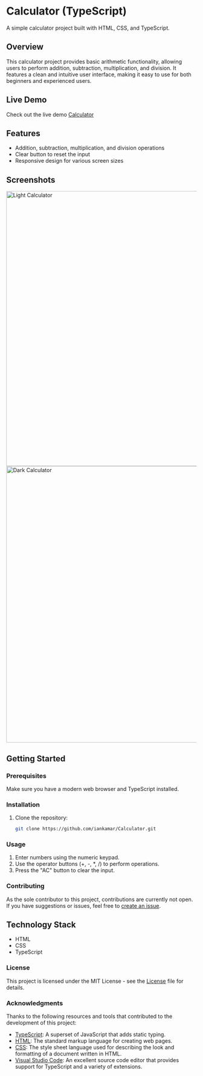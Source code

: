 # Calculator (TypeScript)

A simple calculator project built with HTML, CSS, and TypeScript.

## Overview

This calculator project provides basic arithmetic functionality, allowing users to perform addition, subtraction, multiplication, and division. It features a clean and intuitive user interface, making it easy to use for both beginners and experienced users.

## Live Demo

Check out the live demo [Calculator](https://iankamar.github.io/Calculator/)

## Features

- Addition, subtraction, multiplication, and division operations
- Clear button to reset the input
- Responsive design for various screen sizes

## Screenshots

<img width="727" alt="Light Calculator" src="https://github.com/iankamar/Calculator/assets/95672055/e1ebad04-44d2-46cb-8ca1-64ac132f7d83">
<img width="731" alt="Dark Calculator" src="https://github.com/iankamar/Calculator/assets/95672055/1e62ea0c-aa81-4695-aaa5-71d63c3e03a5">


## Getting Started

### Prerequisites

Make sure you have a modern web browser and TypeScript installed.

### Installation

1. Clone the repository:

   ```bash
   git clone https://github.com/iankamar/Calculator.git

### Usage

1. Enter numbers using the numeric keypad.
2. Use the operator buttons (+, -, *, /) to perform operations.
3. Press the "AC" button to clear the input.

### Contributing

As the sole contributor to this project, contributions are currently not open. If you have suggestions or issues, feel free to [create an issue](https://github.com/iankamar/Calculator/issues).


## Technology Stack

- HTML
- CSS
- TypeScript

### License

This project is licensed under the MIT License - see the [License](LICENSE) file for details.


### Acknowledgments

Thanks to the following resources and tools that contributed to the development of this project:

- [TypeScript](https://www.typescriptlang.org/): A superset of JavaScript that adds static typing.
- [HTML](https://developer.mozilla.org/en-US/docs/Web/HTML): The standard markup language for creating web pages.
- [CSS](https://developer.mozilla.org/en-US/docs/Web/CSS): The style sheet language used for describing the look and formatting of a document written in HTML.
- [Visual Studio Code](https://code.visualstudio.com/): An excellent source code editor that provides support for TypeScript and a variety of extensions.


